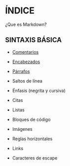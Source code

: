 # **ÍNDICE**


¿Que es Markdown?


## **SINTAXIS BÁSICA**

* [Comentarios](https://github.com/Zet0699/Guia_markdown/blob/Zet_main/comentarios.md)

* [Encabezados](https://github.com/Zet0699/Guia_markdown/blob/Zet_main/encabezados.md)

* [Párrafos](https://github.com/Zet0699/Guia_markdown/blob/Zet_main/parrafos.md)

* Saltos de línea

* Énfasis (negrita y cursiva)

* Citas

* Listas

* Bloques de código

* Imágenes

* Reglas horizontales

* Links

* Caracteres de escape
